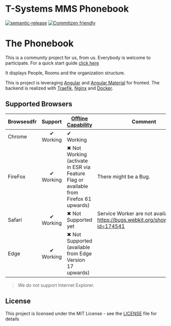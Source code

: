 # T-Systems MMS Phonebook

[![semantic-release](https://img.shields.io/badge/%20%20%F0%9F%93%A6%F0%9F%9A%80-semantic--release-e10079.svg?style=flat-square)](https://github.com/semantic-release/semantic-release)
[![Commitizen friendly](https://img.shields.io/badge/commitizen-friendly-brightgreen.svg)](http://commitizen.github.io/cz-cli/)

# The Phonebook

This is a community project for us, from us. Everybody is welcome to participate. For a quick start guide [click here](docs/welcome.md)

It displays People, Rooms and the organization structure.

This is project is leveraging [Angular](https://angular.io/) and [Angular Material](https://material.angular.io/) for fronted. The backend is realized with [Traefik](https://traefik.io/), [Nginx](https://www.nginx.com/) and [Docker](https://www.docker.com/).

## Supported Browsers

| Browsesdfr |  Support  | [Offline Capability](https://caniuse.com/#feat=serviceworkers)                        | Comment                                                                              |
| ---------- | :-------: | ------------------------------------------------------------------------------------- | ------------------------------------------------------------------------------------ |
| Chrome     | ✔ Working | ✔ Working                                                                             |                                                                                      |
| FireFox    | ✔ Working | ✖ Not Working (activate in ESR via Feature Flag or available from Firefox 61 upwards) | There might be a Bug.                                                                |
| Safari     | ✔ Working | ✖ Not Supported yet                                                                   | Service Worker are not available yet: https://bugs.webkit.org/show_bug.cgi?id=174541 |
| Edge       | ✔ Working | ✖ Not Supported (available from Edge Version 17 upwards)                              |                                                                                      |

> We do not support Internet Explorer.

## License

This project is licensed under the MIT License - see the [LICENSE](LICENSE) file for details
